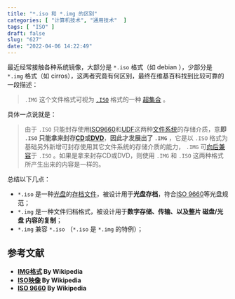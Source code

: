 ```yaml
---
title: "*.iso 和 *.img 的区别"
categories: [ "计算机技术", "通用技术"  ]
tags: [ "ISO" ]
draft: false
slug: "627"
date: "2022-04-06 14:22:49"
---
```



最近经常接触各种系统镜像，大部分是 `*.iso` 格式（如 debian ），少部分是 `*.img` 格式（如 cirros），这两者究竟有何区别，最终在维基百科找到比较可靠的一段描述：

> `.IMG` 这个文件格式可视为 [`.ISO`](https://zh.wikipedia.org/wiki/ISO_9000) 格式的一种 [超集合](https://zh.wikipedia.org/w/index.php?title=%E8%B6%85%E9%9B%86%E5%90%88&action=edit&redlink=1) 。
> 

具体一点说就是：

> 由于 `.ISO` 只能封存使用[ISO9660](https://zh.wikipedia.org/w/index.php?title=ISO9660&action=edit&redlink=1)和[UDF](https://zh.wikipedia.org/wiki/%E9%80%9A%E7%94%A8%E5%85%89%E7%A2%9F%E6%A0%BC%E5%BC%8F)这两种[文件系统](https://zh.wikipedia.org/wiki/%E6%AA%94%E6%A1%88%E7%B3%BB%E7%B5%B1)的存储介质，意**即 `.ISO` 只能拿来封存[CD](https://zh.wikipedia.org/wiki/CD)或[DVD](https://zh.wikipedia.org/wiki/DVD)**，**因此才发展出了 `.IMG`** ，它是以 `.ISO` 格式为基础另外新增可封存使用其它文件系统的存储介质的能力， `.IMG` 可[向后兼容](https://zh.wikipedia.org/wiki/%E5%90%91%E5%BE%8C%E7%9B%B8%E5%AE%B9)于 `.ISO` 。如果是拿来封存CD或DVD，则使用 `.IMG` 和 `.ISO` 这两种格式所产生出来的内容是一样的。
> 

总结以下几点：

- `*.iso` 是一种[光盘](https://zh.wikipedia.org/wiki/%E5%85%89%E7%A2%9F)的[存档文件](https://zh.wikipedia.org/wiki/%E5%AD%98%E6%A1%A3%E6%96%87%E4%BB%B6)，被设计用于**光盘存档**，符合[ISO 9660](https://zh.wikipedia.org/wiki/ISO_9660)等光盘规范；
- `*.img` 是一种文件归档格式，被设计用于**数字存储、传输、以及整片 磁盘/光盘 内容的复制**；
- `*.img` 兼容 `*.iso` （`*.iso`  是  `*.img` 的特例）；

## 参考文献

- **[IMG格式](https://zh.wikipedia.org/wiki/IMG%E6%A0%BC%E5%BC%8F) By Wikipedia**
- **[ISO映像](https://zh.wikipedia.org/wiki/ISO%E6%98%A0%E5%83%8F) By Wikipedia**
- **[ISO 9660](https://zh.wikipedia.org/wiki/ISO_9660) By Wikipedia**